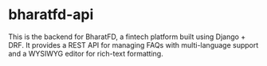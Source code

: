 # bharatfd-api
This is the backend for BharatFD, a fintech platform built using Django + DRF. It provides a REST API for managing FAQs with multi-language support and a WYSIWYG editor for rich-text formatting.
